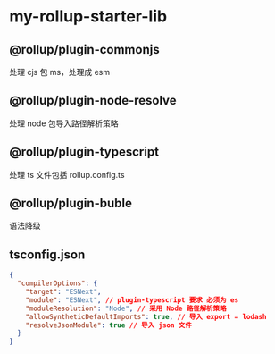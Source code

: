 # my-rollup-starter-lib

## @rollup/plugin-commonjs

处理 cjs 包 ms，处理成 esm

## @rollup/plugin-node-resolve

处理 node 包导入路径解析策略

## @rollup/plugin-typescript

处理 ts 文件包括 rollup.config.ts

## @rollup/plugin-buble

语法降级

## tsconfig.json

```json
{
  "compilerOptions": {
    "target": "ESNext",
    "module": "ESNext", // plugin-typescript 要求 必须为 es
    "moduleResolution": "Node", // 采用 Node 路径解析策略
    "allowSyntheticDefaultImports": true, // 导入 export = lodash
    "resolveJsonModule": true // 导入 json 文件
  }
}
```
